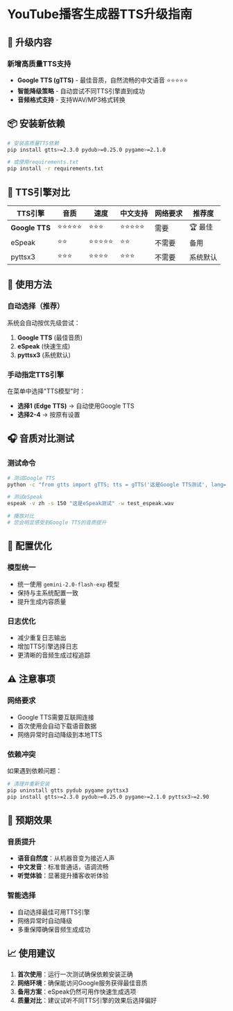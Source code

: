 # YouTube播客生成器TTS升级指南

## 🎯 升级内容

### 新增高质量TTS支持
- **Google TTS (gTTS)** - 最佳音质，自然流畅的中文语音 ⭐⭐⭐⭐⭐
- **智能降级策略** - 自动尝试不同TTS引擎直到成功
- **音频格式支持** - 支持WAV/MP3格式转换

## 📦 安装新依赖

```bash
# 安装高质量TTS依赖
pip install gtts>=2.3.0 pydub>=0.25.0 pygame>=2.1.0

# 或使用requirements.txt
pip install -r requirements.txt
```

## 🔧 TTS引擎对比

| TTS引擎 | 音质 | 速度 | 中文支持 | 网络要求 | 推荐度 |
|---------|------|------|----------|----------|--------|
| **Google TTS** | ⭐⭐⭐⭐⭐ | ⭐⭐⭐ | ⭐⭐⭐⭐⭐ | 需要 | 🏆 最佳 |
| eSpeak | ⭐⭐ | ⭐⭐⭐⭐⭐ | ⭐⭐ | 不需要 | 备用 |
| pyttsx3 | ⭐⭐⭐ | ⭐⭐⭐⭐ | ⭐⭐⭐ | 不需要 | 系统默认 |

## 🚀 使用方法

### 自动选择（推荐）
系统会自动按优先级尝试：
1. **Google TTS** (最佳音质)
2. **eSpeak** (快速生成)  
3. **pyttsx3** (系统默认)

### 手动指定TTS引擎
在菜单中选择"TTS模型"时：
- **选择1 (Edge TTS)** → 自动使用Google TTS
- **选择2-4** → 按原有设置

## 🎧 音质对比测试

### 测试命令
```bash
# 测试Google TTS
python -c "from gtts import gTTS; tts = gTTS('这是Google TTS测试', lang='zh-cn'); tts.save('test_gtts.mp3')"

# 测试eSpeak
espeak -v zh -s 150 "这是eSpeak测试" -w test_espeak.wav

# 播放对比
# 您会明显感受到Google TTS的音质提升
```

## 📝 配置优化

### 模型统一
- 统一使用 `gemini-2.0-flash-exp` 模型
- 保持与主系统配置一致
- 提升生成内容质量

### 日志优化
- 减少重复日志输出
- 增加TTS引擎选择日志
- 更清晰的音频生成过程追踪

## ⚠️ 注意事项

### 网络要求
- Google TTS需要互联网连接
- 首次使用会自动下载语音数据
- 网络异常时自动降级到本地TTS

### 依赖冲突
如果遇到依赖问题：
```bash
# 清理并重新安装
pip uninstall gtts pydub pygame pyttsx3
pip install gtts>=2.3.0 pydub>=0.25.0 pygame>=2.1.0 pyttsx3>=2.90
```

## 🎉 预期效果

### 音质提升
- **语音自然度**：从机器音变为接近人声
- **中文发音**：标准普通话，语调流畅
- **听觉体验**：显著提升播客收听体验

### 智能选择
- 自动选择最佳可用TTS引擎
- 网络异常时自动降级
- 多重保障确保音频生成成功

## 📈 使用建议

1. **首次使用**：运行一次测试确保依赖安装正确
2. **网络环境**：确保能访问Google服务获得最佳音质
3. **备用方案**：eSpeak仍然可用作快速生成选项
4. **质量对比**：建议试听不同TTS引擎的效果后选择偏好